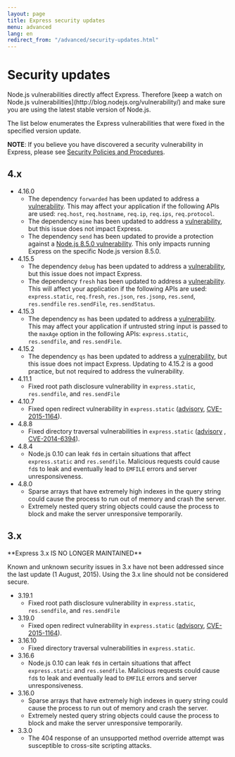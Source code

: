 ```yaml
---
layout: page
title: Express security updates
menu: advanced
lang: en
redirect_from: "/advanced/security-updates.html"
---
```


# Security updates

<div class="doc-box doc-notice" markdown="1">
Node.js vulnerabilities directly affect Express. Therefore [keep a watch on Node.js vulnerabilities](http://blog.nodejs.org/vulnerability/) and make sure you are using the latest stable version of Node.js.
</div>

The list below enumerates the Express vulnerabilities that were fixed in the specified version update.

**NOTE**: If you believe you have discovered a security vulnerability in Express, please see
[Security Policies and Procedures](/{{page.lang}}/resources/contributing.html#security-policies-and-procedures).

## 4.x

- 4.16.0
  - The dependency `forwarded` has been updated to address a [vulnerability](https://npmjs.com/advisories/527). This may affect your application if the following APIs are used: `req.host`, `req.hostname`, `req.ip`, `req.ips`, `req.protocol`.
  - The dependency `mime` has been updated to address a [vulnerability](https://npmjs.com/advisories/535), but this issue does not impact Express.
  - The dependency `send` has been updated to provide a protection against a [Node.js 8.5.0 vulnerability](https://nodejs.org/en/blog/vulnerability/september-2017-path-validation/). This only impacts running Express on the specific Node.js version 8.5.0.
- 4.15.5
  - The dependency `debug` has been updated to address a [vulnerability](https://snyk.io/vuln/npm:debug:20170905), but this issue does not impact Express.
  - The dependency `fresh` has been updated to address a [vulnerability](https://npmjs.com/advisories/526). This will affect your application if the following APIs are used: `express.static`, `req.fresh`, `res.json`, `res.jsonp`, `res.send`, `res.sendfile` `res.sendFile`, `res.sendStatus`.
- 4.15.3
  - The dependency `ms` has been updated to address a [vulnerability](https://snyk.io/vuln/npm:ms:20170412). This may affect your application if untrusted string input is passed to the `maxAge` option in the following APIs: `express.static`, `res.sendfile`, and `res.sendFile`.
- 4.15.2
  - The dependency `qs` has been updated to address a [vulnerability](https://snyk.io/vuln/npm:qs:20170213), but this issue does not impact Express. Updating to 4.15.2 is a good practice, but not required to address the vulnerability.
- 4.11.1
  - Fixed root path disclosure vulnerability in `express.static`, `res.sendfile`, and `res.sendFile`
- 4.10.7
  - Fixed open redirect vulnerability in `express.static` ([advisory](https://npmjs.com/advisories/35), [CVE-2015-1164](http://cve.mitre.org/cgi-bin/cvename.cgi?name=CVE-2015-1164)).
- 4.8.8
  - Fixed directory traversal vulnerabilities in `express.static` ([advisory](http://npmjs.com/advisories/32) , [CVE-2014-6394](http://cve.mitre.org/cgi-bin/cvename.cgi?name=CVE-2014-6394)).
- 4.8.4
  - Node.js 0.10 can leak `fd`s in certain situations that affect `express.static` and `res.sendfile`. Malicious requests could cause `fd`s to leak and eventually lead to `EMFILE` errors and server unresponsiveness.
- 4.8.0
  - Sparse arrays that have extremely high indexes in the query string could cause the process to run out of memory and crash the server.
  - Extremely nested query string objects could cause the process to block and make the server unresponsive temporarily.

## 3.x

  <div class="doc-box doc-warn" markdown="1">
  **Express 3.x IS NO LONGER MAINTAINED**

Known and unknown security issues in 3.x have not been addressed since the last update (1 August, 2015). Using the 3.x line should not be considered secure.

  </div>

- 3.19.1
  - Fixed root path disclosure vulnerability in `express.static`, `res.sendfile`, and `res.sendFile`
- 3.19.0
  - Fixed open redirect vulnerability in `express.static` ([advisory](https://npmjs.com/advisories/35), [CVE-2015-1164](http://cve.mitre.org/cgi-bin/cvename.cgi?name=CVE-2015-1164)).
- 3.16.10
  - Fixed directory traversal vulnerabilities in `express.static`.
- 3.16.6
  - Node.js 0.10 can leak `fd`s in certain situations that affect `express.static` and `res.sendfile`. Malicious requests could cause `fd`s to leak and eventually lead to `EMFILE` errors and server unresponsiveness.
- 3.16.0
  - Sparse arrays that have extremely high indexes in query string could cause the process to run out of memory and crash the server.
  - Extremely nested query string objects could cause the process to block and make the server unresponsive temporarily.
- 3.3.0
  - The 404 response of an unsupported method override attempt was susceptible to cross-site scripting attacks.
